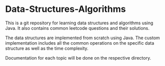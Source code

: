 # Data-Structures-Algorithms
This is a git repository for learning data structures and algorithms using Java. It also contains common leetcode questions and their solutions.

The data structures are implemented from scratch using Java. The custom implementation includes all the common operations on the specific 
data structure as well as the time complexity.

Documentation for each topic will be done on the respective directory.
